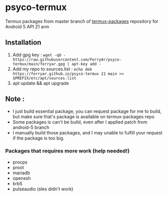 psyco-termux
=============
Termux packages from master branch of [termux-packages](https://github.com/termux/termux-packages) repository for Android 5 API 21 arm

## Installation
1. Add gpg key : `wget -qO - https://raw.githubusercontent.com/FerryAr/psyco-termux/main/ferryar.gpg | apt-key add -`
2. Add my repo to sources.list : `echo deb https://ferryar.github.io/psyco-termux 21 main >> $PREFIX/etc/apt/sources.list`
3. apt update && apt upgrade

## Note :
- I just build essential package, you can request package for me to build, but make sure that's package is available on termux-packages repo
- Some packages is can't be build, even after I applied patch from android-5 branch
- I manually build those packages, and I may unable to fulfill your request if the package is too big.

### Packages that requires more work (help needed!)
- procps
- proot
- mariadb
- openssh
- krb5
- pulseaudio (sles didn't work)
